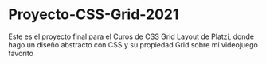 # Proyecto-CSS-Grid-2021
Este es el proyecto final para el Curos de CSS Grid Layout de Platzi, donde hago un diseño abstracto con CSS y su propiedad Grid sobre mi videojuego favorito
